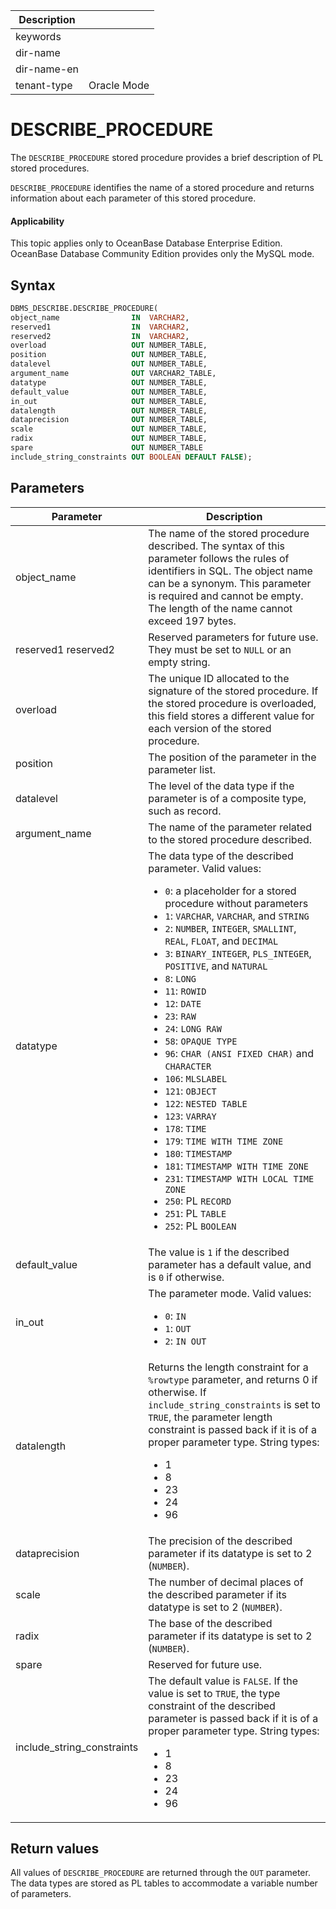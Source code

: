 | Description   |                 |
|---------------|-----------------|
| keywords      |                 |
| dir-name      |                 |
| dir-name-en   |                 |
| tenant-type   | Oracle Mode     |


# DESCRIBE_PROCEDURE

The `DESCRIBE_PROCEDURE` stored procedure provides a brief description of PL stored procedures.

`DESCRIBE_PROCEDURE` identifies the name of a stored procedure and returns information about each parameter of this stored procedure.

  <main id="notice" >
    <h4>Applicability</h4>
    <p>This topic applies only to OceanBase Database Enterprise Edition. OceanBase Database Community Edition provides only the MySQL mode. </p>
  </main>

## Syntax

```sql
DBMS_DESCRIBE.DESCRIBE_PROCEDURE(
object_name                IN  VARCHAR2,
reserved1                  IN  VARCHAR2,
reserved2                  IN  VARCHAR2,
overload                   OUT NUMBER_TABLE,
position                   OUT NUMBER_TABLE,
datalevel                  OUT NUMBER_TABLE,
argument_name              OUT VARCHAR2_TABLE,
datatype                   OUT NUMBER_TABLE,
default_value              OUT NUMBER_TABLE,
in_out                     OUT NUMBER_TABLE,
datalength                 OUT NUMBER_TABLE,
dataprecision              OUT NUMBER_TABLE,
scale                      OUT NUMBER_TABLE,
radix                      OUT NUMBER_TABLE,
spare                      OUT NUMBER_TABLE
include_string_constraints OUT BOOLEAN DEFAULT FALSE);
```



## Parameters


| Parameter | Description |
|--------------------------------------|--------------------------------------------|
| object_name | The name of the stored procedure described. The syntax of this parameter follows the rules of identifiers in SQL. The object name can be a synonym. This parameter is required and cannot be empty. The length of the name cannot exceed 197 bytes.  |
| reserved1  reserved2 | Reserved parameters for future use. They must be set to `NULL` or an empty string.  |
| overload | The unique ID allocated to the signature of the stored procedure. If the stored procedure is overloaded, this field stores a different value for each version of the stored procedure.  |
| position | The position of the parameter in the parameter list.  |
| datalevel | The level of the data type if the parameter is of a composite type, such as record.  |
| argument_name | The name of the parameter related to the stored procedure described.  |
| datatype | The data type of the described parameter. Valid values: <ul><li> `0`: a placeholder for a stored procedure without parameters   </li><li> `1`: `VARCHAR`, `VARCHAR`, and `STRING`   </li><li> `2`: `NUMBER`, `INTEGER`, `SMALLINT`, `REAL`, `FLOAT`, and `DECIMAL`   </li><li> `3`: `BINARY_INTEGER`, `PLS_INTEGER`, `POSITIVE`, and `NATURAL`   </li><li> `8`: `LONG`   </li><li> `11`: `ROWID`   </li><li> `12`: `DATE`   </li><li> `23`: `RAW`   </li><li> `24`: `LONG RAW`   </li><li> `58`: `OPAQUE TYPE`   </li><li> `96`: `CHAR (ANSI FIXED CHAR)` and `CHARACTER`   </li><li> `106`: `MLSLABEL`   </li><li> `121`: `OBJECT`   </li><li> `122`: `NESTED TABLE`   </li><li> `123`: `VARRAY`   </li><li> `178`: `TIME`   </li><li>`179`: `TIME WITH TIME ZONE`   </li><li> `180`: `TIMESTAMP`   </li><li> `181`: `TIMESTAMP WITH TIME ZONE`   </li><li>`231`: `TIMESTAMP WITH LOCAL TIME ZONE`   </li><li> `250`: PL `RECORD`   </li><li> `251`: PL `TABLE`   </li><li> `252`: PL `BOOLEAN`  </li></ul> |
| default_value | The value is `1` if the described parameter has a default value, and is `0` if otherwise.  |
| in_out | The parameter mode. Valid values: <ul><li> `0`: `IN`   </li><li> `1`: `OUT`   </li><li> `2`: `IN OUT`  </li></ul> |
| datalength | Returns the length constraint for a `%rowtype` parameter, and returns 0 if otherwise. If `include_string_constraints` is set to `TRUE`, the parameter length constraint is passed back if it is of a proper parameter type. String types:<ul><li> 1   </li><li> 8   </li><li> 23   </li><li> 24   </li><li> 96  </li></ul> |
| dataprecision | The precision of the described parameter if its datatype is set to 2 (`NUMBER`).  |
| scale | The number of decimal places of the described parameter if its datatype is set to 2 (`NUMBER`).  |
| radix | The base of the described parameter if its datatype is set to 2 (`NUMBER`).  |
| spare | Reserved for future use.  |
| include_string_constraints | The default value is `FALSE`. If the value is set to `TRUE`, the type constraint of the described parameter is passed back if it is of a proper parameter type. String types: <ul><li> 1    </li><li> 8    </li><li> 23    </li><li> 24    </li><li> 96  </li></ul> |



## Return values

All values of `DESCRIBE_PROCEDURE` are returned through the `OUT` parameter. The data types are stored as PL tables to accommodate a variable number of parameters.